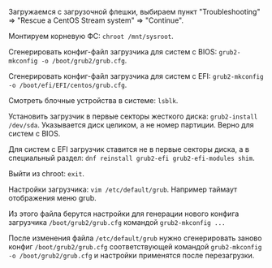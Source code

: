 Загружаемся с загрузочной флешки, выбираем пункт "Troubleshooting" => "Rescue a CentOS Stream system" => "Continue".

Монтируем корневую ФС: `chroot /mnt/sysroot`.

Сгенерировать конфиг-файл загрузчика для систем с BIOS: `grub2-mkconfig -o /boot/grub2/grub.cfg`.

Сгенерировать конфиг-файл загрузчика для систем с EFI: `grub2-mkconfig -o /boot/efi/EFI/centos/grub.cfg`.

Смотреть блочные устройства в системе: `lsblk`.

Установить загрузчик в первые секторы жесткого диска: `grub2-install /dev/sda`. Указывается диск целиком, а не номер партиции. Верно для систем с BIOS.

Для систем с EFI загрузчик ставится не в первые секторы диска, а в специальный раздел: `dnf reinstall grub2-efi grub2-efi-modules shim`.

Выйти из chroot: `exit`.

Настройки загрузчика: `vim /etc/default/grub`. Например таймаут отображения меню grub.

Из этого файла берутся настройки для генерации нового конфига загрузчика `/boot/grub2/grub.cfg` командой `grub2-mkconfig ...`

После изменения файла `/etc/default/grub` нужно сгенерировать заново конфиг `/boot/grub2/grub.cfg` соответствующей командой `grub2-mkconfig -o /boot/grub2/grub.cfg` и настройки применятся после перезагрузки.